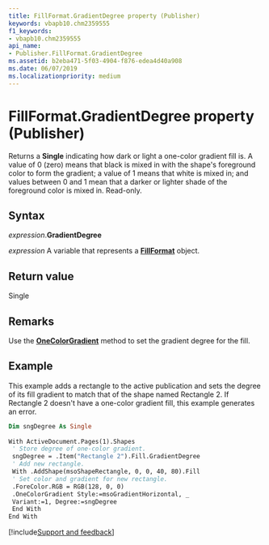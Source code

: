 ```yaml
---
title: FillFormat.GradientDegree property (Publisher)
keywords: vbapb10.chm2359555
f1_keywords:
- vbapb10.chm2359555
api_name:
- Publisher.FillFormat.GradientDegree
ms.assetid: b2eba471-5f03-4904-f876-edea4d40a908
ms.date: 06/07/2019
ms.localizationpriority: medium
---
```



# FillFormat.GradientDegree property (Publisher)

Returns a **Single** indicating how dark or light a one-color gradient fill is. A value of 0 (zero) means that black is mixed in with the shape's foreground color to form the gradient; a value of 1 means that white is mixed in; and values between 0 and 1 mean that a darker or lighter shade of the foreground color is mixed in. Read-only.


## Syntax

_expression_.**GradientDegree**

_expression_ A variable that represents a **[FillFormat](publisher.fillformat.md)** object.


## Return value

Single


## Remarks

Use the **[OneColorGradient](Publisher.FillFormat.OneColorGradient.md)** method to set the gradient degree for the fill.


## Example

This example adds a rectangle to the active publication and sets the degree of its fill gradient to match that of the shape named Rectangle 2. If Rectangle 2 doesn't have a one-color gradient fill, this example generates an error.

```vb
Dim sngDegree As Single 
 
With ActiveDocument.Pages(1).Shapes 
 ' Store degree of one-color gradient. 
 sngDegree = .Item("Rectangle 2").Fill.GradientDegree 
 ' Add new rectangle. 
 With .AddShape(msoShapeRectangle, 0, 0, 40, 80).Fill 
 ' Set color and gradient for new rectangle. 
 .ForeColor.RGB = RGB(128, 0, 0) 
 .OneColorGradient Style:=msoGradientHorizontal, _ 
 Variant:=1, Degree:=sngDegree 
 End With 
End With 

```

[!include[Support and feedback](~/includes/feedback-boilerplate.md)]